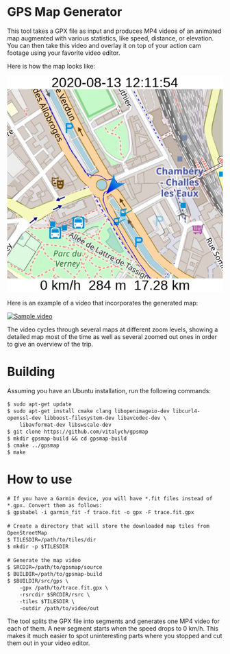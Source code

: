 GPS Map Generator
=================

This tool takes a GPX file as input and produces MP4 videos of an animated map augmented with various statistics,
like speed, distance, or elevation. You can then take this video and overlay it on top of your action cam footage using
your favorite video editor.

Here is how the map looks like:

![Sample map](docs/sample1.png)

Here is an example of a video that incorporates the generated map:

[![Sample video](https://img.youtube.com/vi/WDFWlFc-p50/0.jpg)](https://www.youtube.com/watch?v=WDFWlFc-p50)

The video cycles through several maps at different zoom levels, showing a detailed map most of the time as well as
several zoomed out ones in order to give an overview of the trip.


Building
========

Assuming you have an Ubuntu installation, run the following commands:

    $ sudo apt-get update
    $ sudo apt-get install cmake clang libopenimageio-dev libcurl4-openssl-dev libboost-filesystem-dev libavcodec-dev \
        libavformat-dev libswscale-dev
    $ git clone https://github.com/vitalych/gpsmap
    $ mkdir gpsmap-build && cd gpsmap-build
    $ cmake ../gpsmap
    $ make


How to use
==========

    # If you have a Garmin device, you will have *.fit files instead of *.gpx. Convert them as follows:
    $ gpsbabel -i garmin_fit -f trace.fit -o gpx -F trace.fit.gpx

    # Create a directory that will store the downloaded map tiles from OpenStreetMap
    $ TILESDIR=/path/to/tiles/dir
    $ mkdir -p $TILESDIR

    # Generate the map video
    $ SRCDIR=/path/to/gpsmap/source
    $ BUILDIR=/path/to/gpsmap-build
    $ $BUILDIR/src/gps \
        -gpx /path/to/trace.fit.gpx \
        -rsrcdir $SRCDIR/rsrc \
        -tiles $TILESDIR \
        -outdir /path/to/video/out

The tool splits the GPX file into segments and generates one MP4 video for each of them. A new segment starts when the
speed drops to 0 km/h. This makes it much easier to spot uninteresting parts where you stopped and cut them out in your
video editor.
